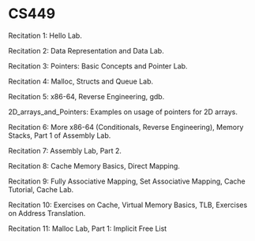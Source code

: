 # CS449

Recitation 1: Hello Lab.

Recitation 2: Data Representation and Data Lab.

Recitation 3: Pointers: Basic Concepts and Pointer Lab.

Recitation 4: Malloc, Structs and Queue Lab.

Recitation 5: x86-64, Reverse Engineering, gdb.

2D_arrays_and_Pointers: Examples on usage of pointers for 2D arrays. 

Recitation 6: More x86-64 (Conditionals, Reverse Engineering), Memory Stacks, Part 1 of Assembly Lab.

Recitation 7: Assembly Lab, Part 2.

Recitation 8: Cache Memory Basics, Direct Mapping.

Recitation 9: Fully Associative Mapping, Set Associative Mapping, Cache Tutorial, Cache Lab.

Recitation 10: Exercises on Cache, Virtual Memory Basics, TLB, Exercises on Address Translation.

Recitation 11: Malloc Lab, Part 1: Implicit Free List

